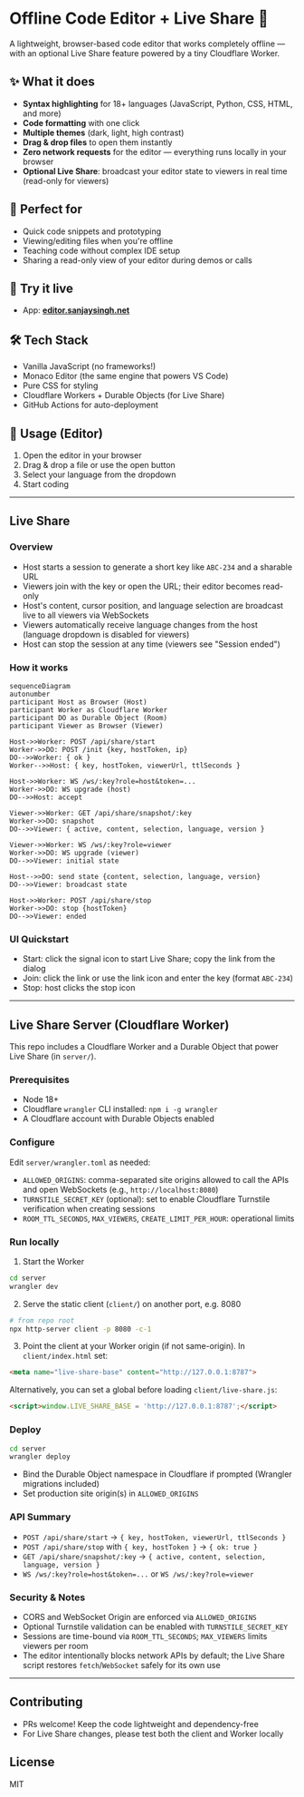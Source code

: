 # Offline Code Editor + Live Share 🚀

A lightweight, browser-based code editor that works completely offline — with an optional Live Share feature powered by a tiny Cloudflare Worker.

## ✨ What it does

- **Syntax highlighting** for 18+ languages (JavaScript, Python, CSS, HTML, and more)
- **Code formatting** with one click
- **Multiple themes** (dark, light, high contrast)
- **Drag & drop files** to open them instantly
- **Zero network requests** for the editor — everything runs locally in your browser
- **Optional Live Share**: broadcast your editor state to viewers in real time (read-only for viewers)

## 🎯 Perfect for

- Quick code snippets and prototyping
- Viewing/editing files when you're offline
- Teaching code without complex IDE setup
- Sharing a read-only view of your editor during demos or calls

## 🚀 Try it live

- App: **[editor.sanjaysingh.net](https://editor.sanjaysingh.net)**

## 🛠️ Tech Stack

- Vanilla JavaScript (no frameworks!)
- Monaco Editor (the same engine that powers VS Code)
- Pure CSS for styling
- Cloudflare Workers + Durable Objects (for Live Share)
- GitHub Actions for auto-deployment

## 📝 Usage (Editor)

1. Open the editor in your browser
2. Drag & drop a file or use the open button
3. Select your language from the dropdown
4. Start coding

---

## Live Share

### Overview
- Host starts a session to generate a short key like `ABC-234` and a sharable URL
- Viewers join with the key or open the URL; their editor becomes read-only
- Host's content, cursor position, and language selection are broadcast live to all viewers via WebSockets
- Viewers automatically receive language changes from the host (language dropdown is disabled for viewers)
- Host can stop the session at any time (viewers see "Session ended")

### How it works
```mermaid
sequenceDiagram
autonumber
participant Host as Browser (Host)
participant Worker as Cloudflare Worker
participant DO as Durable Object (Room)
participant Viewer as Browser (Viewer)

Host->>Worker: POST /api/share/start
Worker->>DO: POST /init {key, hostToken, ip}
DO-->>Worker: { ok }
Worker-->>Host: { key, hostToken, viewerUrl, ttlSeconds }

Host->>Worker: WS /ws/:key?role=host&token=...
Worker->>DO: WS upgrade (host)
DO-->>Host: accept

Viewer->>Worker: GET /api/share/snapshot/:key
Worker->>DO: snapshot
DO-->>Viewer: { active, content, selection, language, version }

Viewer->>Worker: WS /ws/:key?role=viewer
Worker->>DO: WS upgrade (viewer)
DO-->>Viewer: initial state

Host-->>DO: send state {content, selection, language, version}
DO-->>Viewer: broadcast state

Host->>Worker: POST /api/share/stop
Worker->>DO: stop {hostToken}
DO-->>Viewer: ended
```

### UI Quickstart
- Start: click the signal icon to start Live Share; copy the link from the dialog
- Join: click the link or use the link icon and enter the key (format `ABC-234`)
- Stop: host clicks the stop icon

---

## Live Share Server (Cloudflare Worker)

This repo includes a Cloudflare Worker and a Durable Object that power Live Share (in `server/`).

### Prerequisites
- Node 18+
- Cloudflare `wrangler` CLI installed: `npm i -g wrangler`
- A Cloudflare account with Durable Objects enabled

### Configure
Edit `server/wrangler.toml` as needed:
- `ALLOWED_ORIGINS`: comma-separated site origins allowed to call the APIs and open WebSockets (e.g., `http://localhost:8080`)
- `TURNSTILE_SECRET_KEY` (optional): set to enable Cloudflare Turnstile verification when creating sessions
- `ROOM_TTL_SECONDS`, `MAX_VIEWERS`, `CREATE_LIMIT_PER_HOUR`: operational limits

### Run locally
1) Start the Worker

```sh
cd server
wrangler dev
```

2) Serve the static client (`client/`) on another port, e.g. 8080

```sh
# from repo root
npx http-server client -p 8080 -c-1
```

3) Point the client at your Worker origin (if not same-origin). In `client/index.html` set:

```html
<meta name="live-share-base" content="http://127.0.0.1:8787">
```

Alternatively, you can set a global before loading `client/live-share.js`:

```html
<script>window.LIVE_SHARE_BASE = 'http://127.0.0.1:8787';</script>
```

### Deploy
```sh
cd server
wrangler deploy
```
- Bind the Durable Object namespace in Cloudflare if prompted (Wrangler migrations included)
- Set production site origin(s) in `ALLOWED_ORIGINS`

### API Summary
- `POST /api/share/start` → `{ key, hostToken, viewerUrl, ttlSeconds }`
- `POST /api/share/stop` with `{ key, hostToken }` → `{ ok: true }`
- `GET /api/share/snapshot/:key` → `{ active, content, selection, language, version }`
- `WS /ws/:key?role=host&token=...` or `WS /ws/:key?role=viewer`

### Security & Notes
- CORS and WebSocket Origin are enforced via `ALLOWED_ORIGINS`
- Optional Turnstile validation can be enabled with `TURNSTILE_SECRET_KEY`
- Sessions are time-bound via `ROOM_TTL_SECONDS`; `MAX_VIEWERS` limits viewers per room
- The editor intentionally blocks network APIs by default; the Live Share script restores `fetch`/`WebSocket` safely for its own use

---

## Contributing
- PRs welcome! Keep the code lightweight and dependency-free
- For Live Share changes, please test both the client and Worker locally

## License
MIT

